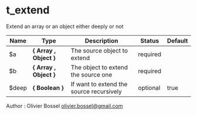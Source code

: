 # t_extend

Extend an array or an object either deeply or not


Name  |  Type  |  Description  |  Status  |  Default
------------  |  ------------  |  ------------  |  ------------  |  ------------
$a  |  **{ Array , Object }**  |  The source object to extend  |  required  |
$b  |  **{ Array , Object }**  |  The object to extend the source one  |  required  |
$deep  |  **{ Boolean }**  |  If want to extend the source recursively  |  optional  |  true

Author : Olivier Bossel <olivier.bossel@gmail.com>